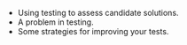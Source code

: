* Using testing to assess candidate solutions.
* A problem in testing.
* Some strategies for improving your tests.
